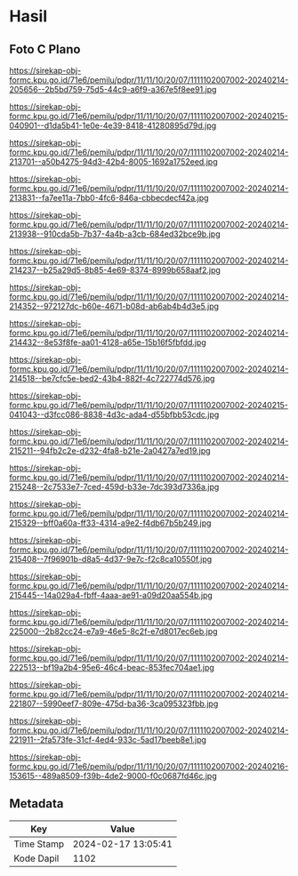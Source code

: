 # Hasil

## Foto C Plano

https://sirekap-obj-formc.kpu.go.id/71e6/pemilu/pdpr/11/11/10/20/07/1111102007002-20240214-205656--2b5bd759-75d5-44c9-a6f9-a367e5f8ee91.jpg

https://sirekap-obj-formc.kpu.go.id/71e6/pemilu/pdpr/11/11/10/20/07/1111102007002-20240215-040901--d1da5b41-1e0e-4e39-8418-41280895d79d.jpg

https://sirekap-obj-formc.kpu.go.id/71e6/pemilu/pdpr/11/11/10/20/07/1111102007002-20240214-213701--a50b4275-94d3-42b4-8005-1692a1752eed.jpg

https://sirekap-obj-formc.kpu.go.id/71e6/pemilu/pdpr/11/11/10/20/07/1111102007002-20240214-213831--fa7ee11a-7bb0-4fc6-846a-cbbecdecf42a.jpg

https://sirekap-obj-formc.kpu.go.id/71e6/pemilu/pdpr/11/11/10/20/07/1111102007002-20240214-213938--910cda5b-7b37-4a4b-a3cb-684ed32bce9b.jpg

https://sirekap-obj-formc.kpu.go.id/71e6/pemilu/pdpr/11/11/10/20/07/1111102007002-20240214-214237--b25a29d5-8b85-4e69-8374-8999b658aaf2.jpg

https://sirekap-obj-formc.kpu.go.id/71e6/pemilu/pdpr/11/11/10/20/07/1111102007002-20240214-214352--972127dc-b60e-4671-b08d-ab6ab4b4d3e5.jpg

https://sirekap-obj-formc.kpu.go.id/71e6/pemilu/pdpr/11/11/10/20/07/1111102007002-20240214-214432--8e53f8fe-aa01-4128-a65e-15b16f5fbfdd.jpg

https://sirekap-obj-formc.kpu.go.id/71e6/pemilu/pdpr/11/11/10/20/07/1111102007002-20240214-214518--be7cfc5e-bed2-43b4-882f-4c722774d576.jpg

https://sirekap-obj-formc.kpu.go.id/71e6/pemilu/pdpr/11/11/10/20/07/1111102007002-20240215-041043--d3fcc086-8838-4d3c-ada4-d55bfbb53cdc.jpg

https://sirekap-obj-formc.kpu.go.id/71e6/pemilu/pdpr/11/11/10/20/07/1111102007002-20240214-215211--94fb2c2e-d232-4fa8-b21e-2a0427a7ed19.jpg

https://sirekap-obj-formc.kpu.go.id/71e6/pemilu/pdpr/11/11/10/20/07/1111102007002-20240214-215248--2c7533e7-7ced-459d-b33e-7dc393d7336a.jpg

https://sirekap-obj-formc.kpu.go.id/71e6/pemilu/pdpr/11/11/10/20/07/1111102007002-20240214-215329--bff0a60a-ff33-4314-a9e2-f4db67b5b249.jpg

https://sirekap-obj-formc.kpu.go.id/71e6/pemilu/pdpr/11/11/10/20/07/1111102007002-20240214-215408--7f96901b-d8a5-4d37-9e7c-f2c8ca10550f.jpg

https://sirekap-obj-formc.kpu.go.id/71e6/pemilu/pdpr/11/11/10/20/07/1111102007002-20240214-215445--14a029a4-fbff-4aaa-ae91-a09d20aa554b.jpg

https://sirekap-obj-formc.kpu.go.id/71e6/pemilu/pdpr/11/11/10/20/07/1111102007002-20240214-225000--2b82cc24-e7a9-46e5-8c2f-e7d8017ec6eb.jpg

https://sirekap-obj-formc.kpu.go.id/71e6/pemilu/pdpr/11/11/10/20/07/1111102007002-20240214-222513--bf19a2b4-95e6-46c4-beac-853fec704ae1.jpg

https://sirekap-obj-formc.kpu.go.id/71e6/pemilu/pdpr/11/11/10/20/07/1111102007002-20240214-221807--5990eef7-809e-475d-ba36-3ca095323fbb.jpg

https://sirekap-obj-formc.kpu.go.id/71e6/pemilu/pdpr/11/11/10/20/07/1111102007002-20240214-221911--2fa573fe-31cf-4ed4-933c-5ad17beeb8e1.jpg

https://sirekap-obj-formc.kpu.go.id/71e6/pemilu/pdpr/11/11/10/20/07/1111102007002-20240216-153615--489a8509-f39b-4de2-9000-f0c0687fd46c.jpg


## Metadata

| Key        | Value               |
| ---------- | ------------------- |
| Time Stamp | 2024-02-17 13:05:41 |
| Kode Dapil | 1102                |



